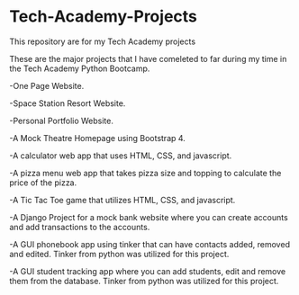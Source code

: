 # Tech-Academy-Projects
This repository are for my Tech Academy projects

These are the major projects that I have comeleted to far during my 
time in the Tech Academy Python Bootcamp.

-One Page Website.

-Space Station Resort Website.

-Personal Portfolio Website.

-A Mock Theatre Homepage using Bootstrap 4.

-A calculator web app that uses HTML, CSS, and javascript.

-A pizza menu web app that takes pizza size and topping to calculate the price of the pizza.

-A Tic Tac Toe game that utilizes HTML, CSS, and javascript.

-A Django Project for a mock bank website where you can create accounts and add transactions to the accounts.

-A GUI phonebook app using tinker that can have contacts added, removed and edited. Tinker from python was utilized for this project.

-A GUI student tracking app where you can add students, edit and remove them from the database. Tinker from python was utilized for this project.


